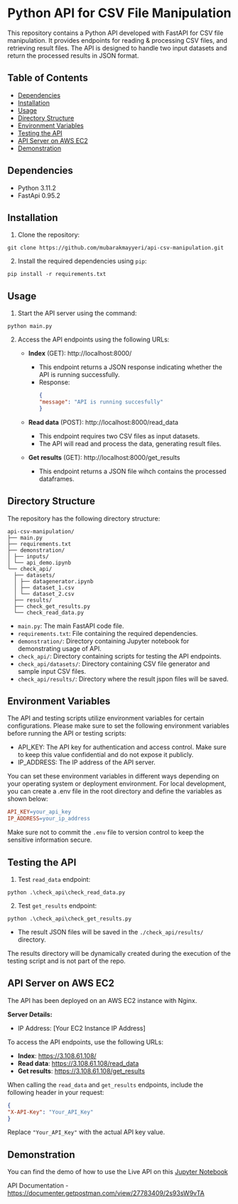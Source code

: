 # Python API for CSV File Manipulation

This repository contains a Python API developed with FastAPI for CSV file manipulation. It provides endpoints for reading  & processing CSV files, and retrieving result files. The API is designed to handle two input datasets and return the processed results in JSON format.

## Table of Contents
- [Dependencies](#dependencies)
- [Installation](#installation)
- [Usage](#usage)
- [Directory Structure](#directory-structure)
- [Environment Variables](#environment-variables)
- [Testing the API](#testing-the-api)
- [API Server on AWS EC2](#api-server-on-aws-ec2)
- [Demonstration](#demonstration)

## Dependencies
- Python 3.11.2
- FastApi 0.95.2

## Installation
1. Clone the repository:
```shell
git clone https://github.com/mubarakmayyeri/api-csv-manipulation.git
```

2. Install the required dependencies using `pip`:
```shell
pip install -r requirements.txt
```

## Usage
1. Start the API server using the command:
```shell
python main.py
```

2. Access the API endpoints using the following URLs:

    - **Index** (GET): http://localhost:8000/
      - This endpoint returns a JSON response indicating whether the API is running successfully.
      - Response:
        ```json
        {
        "message": "API is running succesfully"
        }
        ```
    - **Read data** (POST): http://localhost:8000/read_data
      - This endpoint requires two CSV files as input datasets.
      - The API will read and process the data, generating result files.

    - **Get results** (GET): http://localhost:8000/get_results
      - This endpoint returns a JSON file wihch contains the processed dataframes.

## Directory Structure
The repository has the following directory structure:

```
api-csv-manipulation/
├── main.py
├── requirements.txt
├── demonstration/
│ ├── inputs/
│ └── api_demo.ipynb
└── check_api/
  ├── datasets/
  │ ├── datagenerator.ipynb
  │ ├── dataset_1.csv
  │ └── dataset_2.csv
  ├── results/
  ├── check_get_results.py
  └── check_read_data.py

```


- `main.py`: The main FastAPI code file.
- `requirements.txt`: File containing the required dependencies.
- `demonstration/`: Directory containing Jupyter notebook for demonstrating usage of API.
- `check_api/`: Directory containing scripts for testing the API endpoints.
- `check_api/datasets/`: Directory containing CSV file generator and  sample input CSV files.
- `check_api/results/`: Directory where the result jspon files will be saved.

## Environment Variables
The API and testing scripts utilize environment variables for certain configurations. Please make sure to set the following environment variables before running the API or testing scripts:

* API_KEY: The API key for authentication and access control. Make sure to keep this value confidential and do not expose it publicly.
* IP_ADDRESS: The IP address of the API server.

You can set these environment variables in different ways depending on your operating system or deployment environment. For local development, you can create a .env file in the root directory and define the variables as shown below:

```makefile
API_KEY=your_api_key
IP_ADDRESS=your_ip_address
```

Make sure not to commit the `.env` file to version control to keep the sensitive information secure.


## Testing the API

1. Test `read_data` endpoint:
```shell
python .\check_api\check_read_data.py
```

2. Test `get_results` endpoint:
```shell
python .\check_api\check_get_results.py
```
- The result JSON files will be saved in the `./check_api/results/` directory.

The results directory will be dynamically created during the execution of the testing script and is not part of the repo.

## API Server on AWS EC2
The API has been deployed on an AWS EC2 instance with Nginx.

**Server Details:**

- IP Address: [Your EC2 Instance IP Address]

To access the API endpoints, use the following URLs:

- **Index**: https://3.108.61.108/
- **Read data**: https://3.108.61.108/read_data
- **Get results**: https://3.108.61.108/get_results

When calling the `read_data` and `get_results` endpoints, include the following header in your request:
```json
{
"X-API-Key": "Your_API_Key"
}
```

Replace `"Your_API_Key"` with the actual API key value.

## Demonstration
You can find the demo of how to use the Live API on this [Jupyter Notebook](https://github.com/mubarakmayyeri/api-csv-manipulation/blob/main/demonstration/api_demo.ipynb)

API Documentation - https://documenter.getpostman.com/view/27783409/2s93sW9vTA